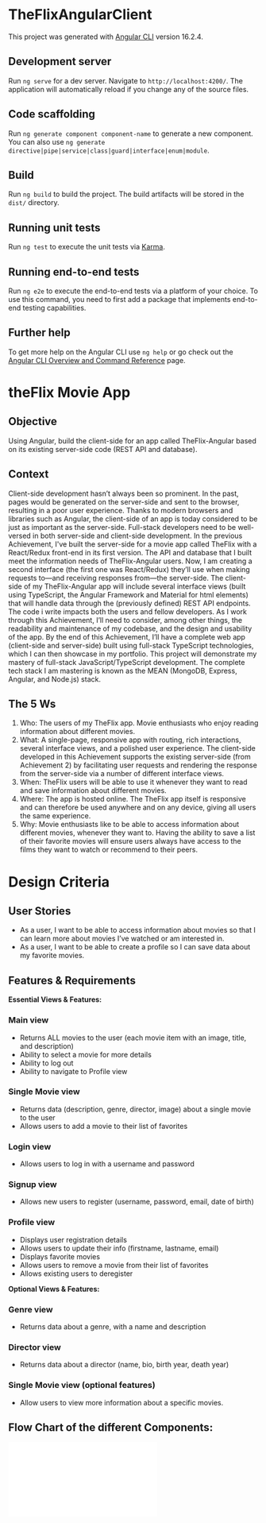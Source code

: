 # TheFlixAngularClient

This project was generated with [Angular CLI](https://github.com/angular/angular-cli) version 16.2.4.

## Development server

Run `ng serve` for a dev server. Navigate to `http://localhost:4200/`. The application will automatically reload if you change any of the source files.

## Code scaffolding

Run `ng generate component component-name` to generate a new component. You can also use `ng generate directive|pipe|service|class|guard|interface|enum|module`.

## Build

Run `ng build` to build the project. The build artifacts will be stored in the `dist/` directory.

## Running unit tests

Run `ng test` to execute the unit tests via [Karma](https://karma-runner.github.io).

## Running end-to-end tests

Run `ng e2e` to execute the end-to-end tests via a platform of your choice. To use this command, you need to first add a package that implements end-to-end testing capabilities.

## Further help

To get more help on the Angular CLI use `ng help` or go check out the [Angular CLI Overview and Command Reference](https://angular.io/cli) page.

# theFlix Movie App

## Objective

Using Angular, build the client-side for an app called TheFlix-Angular based on its
existing server-side code (REST API and database).

## Context

Client-side development hasn’t always been so prominent. In the past, pages would be generated on
the server-side and sent to the browser, resulting in a poor user experience. Thanks to modern
browsers and libraries such as Angular, the client-side of an app is today considered to be just as
important as the server-side. Full-stack developers need to be well-versed in both server-side and
client-side development.
In the previous Achievement, I've built the server-side for a movie app called TheFlix with a React/Redux front-end in its first version. The API and database that I built meet the information needs of TheFlix-Angular users. Now, I am creating a second interface (the first one was React/Redux) they’ll use when making requests to—and receiving responses from—the server-side. The client-side of my TheFlix-Angular app will include several interface views (built using TypeScript, the Angular Framework and Material for html elements) that will handle data through the (previously defined) REST API endpoints.
The code i write impacts both the users and fellow developers. As I work through this
Achievement, I’ll need to consider, among other things, the readability and maintenance of my
codebase, and the design and usability of the app.
By the end of this Achievement, I’ll have a complete web app (client-side and server-side) built using
full-stack TypeScript technologies, which I can then showcase in my portfolio. This project will
demonstrate my mastery of full-stack JavaScript/TypeScript development. The complete tech stack I am
mastering is known as the MEAN (MongoDB, Express, Angular, and Node.js) stack.

## The 5 Ws

1. Who: The users of my TheFlix app. Movie enthusiasts who enjoy reading information about
   different movies.
2. What: A single-page, responsive app with routing, rich interactions, several interface views,
   and a polished user experience. The client-side developed in this Achievement supports
   the existing server-side (from Achievement 2) by facilitating user requests and rendering the
   response from the server-side via a number of different interface views.
3. When: TheFlix users will be able to use it whenever they want to read and save information
   about different movies.
4. Where: The app is hosted online. The TheFlix app itself is responsive and can therefore be
   used anywhere and on any device, giving all users the same experience.
5. Why: Movie enthusiasts like to be able to access information about different movies,
   whenever they want to. Having the ability to save a list of their favorite movies will ensure
   users always have access to the films they want to watch or recommend to their peers.

# Design Criteria

## User Stories

- As a user, I want to be able to access information about movies so that I can learn more
  about movies I’ve watched or am interested in.
- As a user, I want to be able to create a profile so I can save data about my favorite movies.

## Features & Requirements

**Essential Views & Features:**

### Main view

- Returns ALL movies to the user (each movie item with an image, title, and description)
- Ability to select a movie for more details
- Ability to log out
- Ability to navigate to Profile view

### Single Movie view

- Returns data (description, genre, director, image) about a single movie to the user
- Allows users to add a movie to their list of favorites

### Login view

- Allows users to log in with a username and password

### Signup view

- Allows new users to register (username, password, email, date of birth)

### Profile view

- Displays user registration details
- Allows users to update their info (firstname, lastname, email)
- Displays favorite movies
- Allows users to remove a movie from their list of favorites
- Allows existing users to deregister

**Optional Views & Features:**

### Genre view

- Returns data about a genre, with a name and description

### Director view

- Returns data about a director (name, bio, birth year, death year)

### Single Movie view (optional features)

- Allow users to view more information about a specific movies.

## Flow Chart of the different Components:

![TheFlix Angular App Flow Chart](diagrams/TheFlix-Angular-Flow.drawio.pdf)
